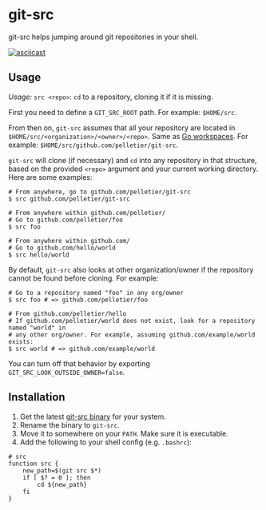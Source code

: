 # git-src

git-src helps jumping around git repositories in your shell.

[![asciicast](https://asciinema.org/a/6xRVRuh5Wqv2qCr3LndgdI2be.svg)](https://asciinema.org/a/6xRVRuh5Wqv2qCr3LndgdI2be)

## Usage

*Usage:* `src <repo>`: `cd` to a repository, cloning it if it is missing.

First you need to define a `GIT_SRC_ROOT` path. For example: `$HOME/src`.

From then on, `git-src` assumes that all your repository are located in
`$HOME/src/<organization>/<owner>/<repo>`. Same as [Go workspaces][go-workspaces].
For example: `$HOME/src/github.com/pelletier/git-src`.

`git-src` will clone (if necessary) and `cd` into any repository in that
structure, based on the provided `<repo>` argument and your current working
directory. Here are some examples:

```
# From anywhere, go to github.com/pelletier/git-src
$ src github.com/pelletier/git-src

# From anywhere within github.com/pelletier/
# Go to github.com/pelletier/foo
$ src foo

# From anywhere within github.com/
# Go to github.com/hello/world
$ src hello/world
```

By default, `git-src` also looks at other organization/owner if the repository cannot be
found before cloning. For example:

```
# Go to a repository named "foo" in any org/owner
$ src foo # => github.com/pelletier/foo

# From github.com/pelletier/hello
# If github.com/pelletier/world does not exist, look for a repository named "world" in
# any other org/owner. For example, assuming github.com/example/world exists:
$ src world # => github.com/example/world
```

You can turn off that behavior by exporting `GIT_SRC_LOOK_OUTSIDE_OWNER=false`.

## Installation

1. Get the latest [git-src binary][binaries] for your system.
2. Rename the binary to `git-src`.
3. Move it to somewhere on your `PATH`. Make sure it is executable.
4. Add the following to your shell config (e.g. `.bashrc`):

```
# src
function src {
    new_path=$(git src $*)
    if [ $? = 0 ]; then
        cd ${new_path}
    fi
}
```

[binaries]: https://github.com/pelletier/git-src/releases/tag/master
[go-workspaces]: https://golang.org/doc/code.html#Workspaces
